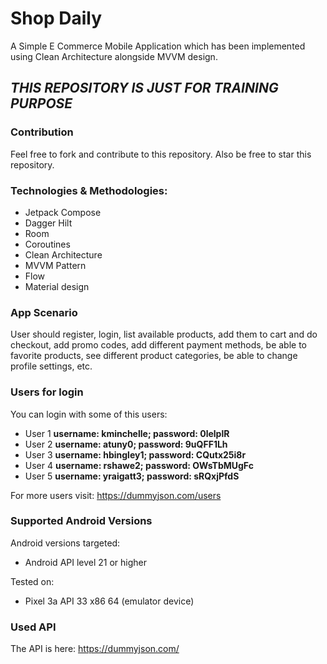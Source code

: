 # Shop Daily

A Simple E Commerce Mobile Application which has been implemented using Clean Architecture alongside MVVM design.

## ***THIS REPOSITORY IS JUST FOR TRAINING PURPOSE***

### Contribution
Feel free to fork and contribute to this repository. Also be free to star this repository.

### Technologies & Methodologies:

- Jetpack Compose
- Dagger Hilt
- Room
- Coroutines
- Clean Architecture
- MVVM Pattern
- Flow
- Material design

### App Scenario
User should register, login, list available products,
add them to cart and do checkout, add promo codes,
add different payment methods, be able to favorite products,
see different product categories, be able to change profile settings, etc.

### Users for login
You can login with some of this users:
- User 1 **username: kminchelle; password: 0lelplR**
- User 2 **username: atuny0; password: 9uQFF1Lh**
- User 3 **username: hbingley1; password: CQutx25i8r**
- User 4 **username: rshawe2; password: OWsTbMUgFc**
- User 5 **username: yraigatt3; password: sRQxjPfdS**

For more users visit: https://dummyjson.com/users

### Supported Android Versions
Android versions targeted:

- Android API level 21 or higher

Tested on:

- Pixel 3a API 33 x86 64 (emulator device)

### Used API
The API is here: https://dummyjson.com/